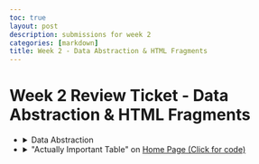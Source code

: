 ```yaml
---
toc: true
layout: post
description: submissions for week 2
categories: [markdown]
title: Week 2 - Data Abstraction & HTML Fragments
---
```

# Week 2 Review Ticket - Data Abstraction & HTML Fragments

<ul>

<li>
    <details closed>
        <summary>Data Abstraction</summary>
        <li><a href="">For Loop Test</a></li>    
        <li><a href="">With Loop Test</a></li>
        <li><a href="">Recursive Loop</a></li>
        <li><a href="">Randomized Grocery List (Application of lists and other stuff)</a></li>
        <li><a href="">Test with lists (from Week 1)</a></li>
    </details>
</li>
<li>
    <details closed>
        <summary>"Actually Important Table" on <a href="https://aidenhuynh.github.io/CS_Swag/about/">Home Page (Click for code)</a></summary>
            <h2>Code for table</h2>
            <i style="color=dimgray">I used html because I've already made a <a href="https://aidenhuynh.github.io/CS_Swag/markdown/2022/09/02/iamdash.html">table with Markdown</a></i>
                <code>
                <html>
                    <head>
                        <style>
                            table {
                                font-family: arial, sans-serif;
                                border-collapse: collapse;
                                width: 100%;
                            }
                            td, th {
                                border: 1px solid #dddddd;
                                text-align: left;
                                padding: 8px;
                            }
                            tr:nth-child(even) {
                                background-color: #dddddd;
                            }
                            tr:nth-child(odd) {
                                background-color: #ffffff;
                            }
                        </style>
                    </head>
                    <table>
                        <tr>
                            <th>Week</th>
                            <th>Review Ticket</th>
                            <th>Points</th>
                        </tr>
                        <tr>
                            <td>0</td>
                            <td><a href="https://aidenhuynh.github.io/CS_Swag/markdown/2022/09/03/Week_0_Hacks.html">Week 0 - Review Ticket</a></td>
                            <td>Tools and Setup</td>
                        </tr>
                        <tr>
                            <td>1</td>
                            <td><a href="https://aidenhuynh.github.io/CS_Swag/markdown/2022/09/04/Week_1_Hacks.html">Week 1 - Review Ticket</a></td>
                            <td>Intro to Python, Bash, and Fastpages Frontend Development</td>
                        </tr>
                        <tr>
                            <td>2</td>
                            <td><a href="aidenhuynh.github.io/CS_Swag/markdown/2022/09/05/Week_2_Review_Ticket.html">Week 2 - Review Ticket</a></td>
                            <td>Dictionaries, Lists, Loops, and HTML Fragments</td>
                        </tr>
                        <tr>
                            <td>3</td>
                            <td>incomplete</td>
                            <td>AppLab Planning/Blogging, AppLab Creation, Plan for end of Tri project</td>
                        </tr>
                    </table>
                </html>
                </code>
    </details>
</li>
</ul>